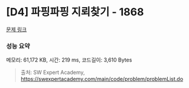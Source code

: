 # [D4] 파핑파핑 지뢰찾기 - 1868 

[문제 링크](https://swexpertacademy.com/main/code/problem/problemDetail.do?contestProbId=AV5LwsHaD1MDFAXc) 

### 성능 요약

메모리: 61,172 KB, 시간: 219 ms, 코드길이: 3,610 Bytes



> 출처: SW Expert Academy, https://swexpertacademy.com/main/code/problem/problemList.do